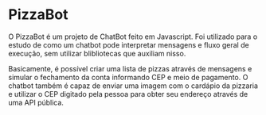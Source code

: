 # PizzaBot
 
O PizzaBot é um projeto de ChatBot feito em Javascript. Foi utilizado para o estudo de como um chatbot pode interpretar mensagens e fluxo geral de execução, sem utilizar blibliotecas que auxiliam nisso.

Basicamente, é possível criar uma lista de pizzas através de mensagens e simular o fechamento da conta informando CEP e meio de pagamento. O chatbot também é capaz de enviar uma imagem com o cardápio da pizzaria e utilizar o CEP digitado pela pessoa para obter seu endereço através de uma API pública.